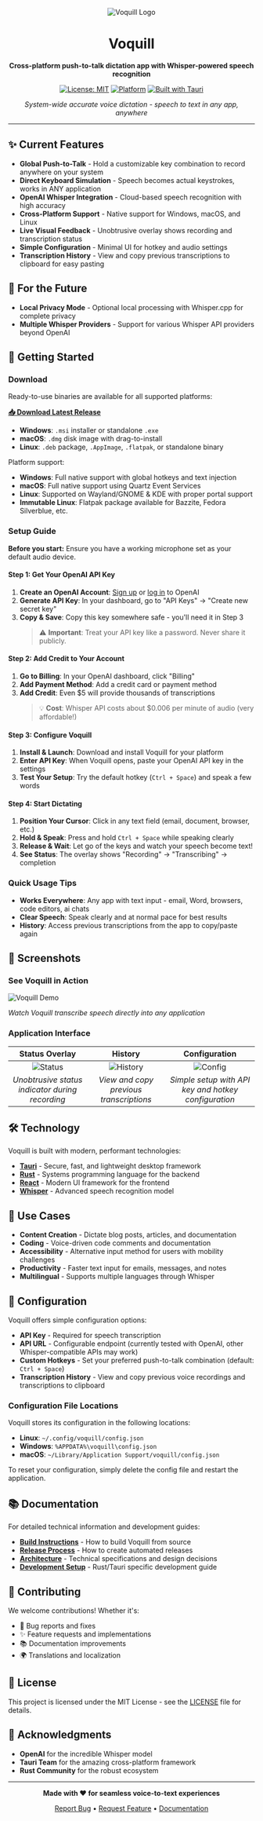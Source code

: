 <div align="center">

![Voquill Logo](rust/icons/128x128.png)

# Voquill

**Cross-platform push-to-talk dictation app with Whisper-powered speech recognition**

[![License: MIT](https://img.shields.io/badge/License-MIT-yellow.svg)](https://opensource.org/licenses/MIT)
[![Platform](https://img.shields.io/badge/platform-Windows%20%7C%20macOS%20%7C%20Linux-lightgrey)](https://github.com/jackbrumley/voquill)
[![Built with Tauri](https://img.shields.io/badge/built%20with-Tauri-24C8DB)](https://tauri.app/)

*System-wide accurate voice dictation - speech to text in any app, anywhere*

</div>

---

## ✨ Current Features

- **Global Push-to-Talk** - Hold a customizable key combination to record anywhere on your system  
- **Direct Keyboard Simulation** - Speech becomes actual keystrokes, works in ANY application  
- **OpenAI Whisper Integration** - Cloud-based speech recognition with high accuracy  
- **Cross-Platform Support** - Native support for Windows, macOS, and Linux  
- **Live Visual Feedback** - Unobtrusive overlay shows recording and transcription status  
- **Simple Configuration** - Minimal UI for hotkey and audio settings  
- **Transcription History** - View and copy previous transcriptions to clipboard for easy pasting

## 🚧 For the Future

-  **Local Privacy Mode** - Optional local processing with Whisper.cpp for complete privacy  
-  **Multiple Whisper Providers** - Support for various Whisper API providers beyond OpenAI  

## 🚀 Getting Started

### Download

Ready-to-use binaries are available for all supported platforms:

**[📥 Download Latest Release](https://github.com/jackbrumley/voquill/releases/latest)**

- **Windows**: `.msi` installer or standalone `.exe`
- **macOS**: `.dmg` disk image with drag-to-install
- **Linux**: `.deb` package, `.AppImage`, `.flatpak`, or standalone binary

Platform support:
- **Windows**: Full native support with global hotkeys and text injection
- **macOS**: Full native support using Quartz Event Services  
- **Linux**: Supported on Wayland/GNOME & KDE with proper portal support
- **Immutable Linux**: Flatpak package available for Bazzite, Fedora Silverblue, etc.

### Setup Guide

**Before you start:** Ensure you have a working microphone set as your default audio device.

#### Step 1: Get Your OpenAI API Key

1. **Create an OpenAI Account**: [Sign up](https://platform.openai.com/signup/) or [log in](https://platform.openai.com/account/api-keys) to OpenAI
2. **Generate API Key**: In your dashboard, go to "API Keys" → "Create new secret key"
3. **Copy & Save**: Copy this key somewhere safe - you'll need it in Step 3
   > ⚠️ **Important**: Treat your API key like a password. Never share it publicly.

#### Step 2: Add Credit to Your Account

1. **Go to Billing**: In your OpenAI dashboard, click "Billing"
2. **Add Payment Method**: Add a credit card or payment method
3. **Add Credit**: Even $5 will provide thousands of transcriptions
   > 💡 **Cost**: Whisper API costs about $0.006 per minute of audio (very affordable!)

#### Step 3: Configure Voquill

1. **Install & Launch**: Download and install Voquill for your platform
2. **Enter API Key**: When Voquill opens, paste your OpenAI API key in the settings
3. **Test Your Setup**: Try the default hotkey (`Ctrl + Space`) and speak a few words

#### Step 4: Start Dictating

1. **Position Your Cursor**: Click in any text field (email, document, browser, etc.)
2. **Hold & Speak**: Press and hold `Ctrl + Space` while speaking clearly
3. **Release & Wait**: Let go of the keys and watch your speech become text!
4. **See Status**: The overlay shows "Recording" → "Transcribing" → completion

### Quick Usage Tips

- **Works Everywhere**: Any app with text input - email, Word, browsers, code editors, ai chats
- **Clear Speech**: Speak clearly and at normal pace for best results
- **History**: Access previous transcriptions from the app to copy/paste again

## 📸 Screenshots

### See Voquill in Action

![Voquill Demo](docs/screenshots/screen-recording.gif)

*Watch Voquill transcribe speech directly into any application*

### Application Interface

<div align="center">

| Status Overlay | History | Configuration |
|:---:|:---:|:---:|
| ![Status](docs/screenshots/screenshot-status.png) | ![History](docs/screenshots/screenshot-history.png) | ![Config](docs/screenshots/screenshot-config.png) |
| *Unobtrusive status indicator during recording* | *View and copy previous transcriptions* | *Simple setup with API key and hotkey configuration* |

</div>

## 🛠️ Technology

Voquill is built with modern, performant technologies:

- **[Tauri](https://tauri.app/)** - Secure, fast, and lightweight desktop framework
- **[Rust](https://www.rust-lang.org/)** - Systems programming language for the backend
- **[React](https://reactjs.org/)** - Modern UI framework for the frontend
- **[Whisper](https://openai.com/research/whisper)** - Advanced speech recognition model

## 🎯 Use Cases

- **Content Creation** - Dictate blog posts, articles, and documentation
- **Coding** - Voice-driven code comments and documentation
- **Accessibility** - Alternative input method for users with mobility challenges
- **Productivity** - Faster text input for emails, messages, and notes
- **Multilingual** - Supports multiple languages through Whisper

## 🔧 Configuration

Voquill offers simple configuration options:

- **API Key** - Required for speech transcription
- **API URL** - Configurable endpoint (currently tested with OpenAI, other Whisper-compatible APIs may work)
- **Custom Hotkeys** - Set your preferred push-to-talk combination (default: `Ctrl + Space`)
- **Transcription History** - View and copy previous voice recordings and transcriptions to clipboard

### Configuration File Locations

Voquill stores its configuration in the following locations:

- **Linux**: `~/.config/voquill/config.json`
- **Windows**: `%APPDATA%\voquill\config.json`
- **macOS**: `~/Library/Application Support/voquill/config.json`

To reset your configuration, simply delete the config file and restart the application.

## 📚 Documentation

For detailed technical information and development guides:

- **[Build Instructions](docs/BUILD.md)** - How to build Voquill from source
- **[Release Process](docs/RELEASE.md)** - How to create automated releases
- **[Architecture](docs/ARCHITECTURE.md)** - Technical specifications and design decisions
- **[Development Setup](rust/README.md)** - Rust/Tauri specific development guide

## 🤝 Contributing

We welcome contributions! Whether it's:

- 🐛 Bug reports and fixes
- ✨ Feature requests and implementations
- 📚 Documentation improvements
- 🌍 Translations and localization

## 📄 License

This project is licensed under the MIT License - see the [LICENSE](LICENSE) file for details.

## 🙏 Acknowledgments

- **OpenAI** for the incredible Whisper model
- **Tauri Team** for the amazing cross-platform framework
- **Rust Community** for the robust ecosystem

---

<div align="center">

**Made with ❤️ for seamless voice-to-text experiences**

[Report Bug](https://github.com/jackbrumley/voquill/issues) • [Request Feature](https://github.com/jackbrumley/voquill/issues) • [Documentation](rust/README.md)

</div>
